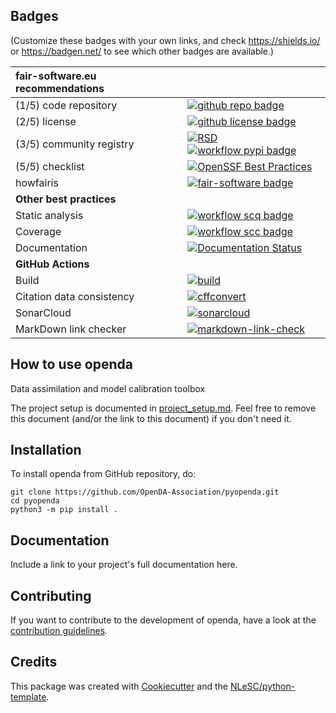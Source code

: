 ## Badges

(Customize these badges with your own links, and check https://shields.io/ or https://badgen.net/ to see which other badges are available.)

| fair-software.eu recommendations | |
| :-- | :--  |
| (1/5) code repository              | [![github repo badge](https://img.shields.io/badge/github-repo-000.svg?logo=github&labelColor=gray&color=blue)](https://github.com/OpenDA-Association/pyopenda) |
| (2/5) license                      | [![github license badge](https://img.shields.io/github/license/OpenDA-Association/pyopenda)](https://github.com/OpenDA-Association/pyopenda) |
| (3/5) community registry           | [![RSD](https://img.shields.io/badge/rsd-openda-00a3e3.svg)](https://www.research-software.nl/software/openda) [![workflow pypi badge](https://img.shields.io/pypi/v/openda.svg?colorB=blue)](https://pypi.python.org/project/openda/) |zz
| (5/5) checklist                    | [![OpenSSF Best Practices](https://bestpractices.coreinfrastructure.org/projects/6936/badge)](https://bestpractices.coreinfrastructure.org/projects/6936) |
| howfairis                          | [![fair-software badge](https://img.shields.io/badge/fair--software.eu-%E2%97%8F%20%20%E2%97%8F%20%20%E2%97%8F%20%20%E2%97%8F%20%20%E2%97%8B-yellow)](https://fair-software.eu) |
| **Other best practices**           | &nbsp; |
| Static analysis                    | [![workflow scq badge](https://sonarcloud.io/api/project_badges/measure?project=OpenDA-Association_pyopenda&metric=alert_status)](https://sonarcloud.io/dashboard?id=OpenDA-Association_pyopenda) |
| Coverage                           | [![workflow scc badge](https://sonarcloud.io/api/project_badges/measure?project=OpenDA-Association_pyopenda&metric=coverage)](https://sonarcloud.io/dashboard?id=OpenDA-Association_pyopenda) |
| Documentation                      | [![Documentation Status](https://readthedocs.org/projects/pyopenda/badge/?version=latest)](https://pyopenda.readthedocs.io/en/latest/?badge=latest) |
| **GitHub Actions**                 | &nbsp; |
| Build                              | [![build](https://github.com/OpenDA-Association/pyopenda/actions/workflows/build.yml/badge.svg)](https://github.com/OpenDA-Association/pyopenda/actions/workflows/build.yml) |
| Citation data consistency               | [![cffconvert](https://github.com/OpenDA-Association/pyopenda/actions/workflows/cffconvert.yml/badge.svg)](https://github.com/OpenDA-Association/pyopenda/actions/workflows/cffconvert.yml) |
| SonarCloud                         | [![sonarcloud](https://github.com/OpenDA-Association/pyopenda/actions/workflows/sonarcloud.yml/badge.svg)](https://github.com/OpenDA-Association/pyopenda/actions/workflows/sonarcloud.yml) |
| MarkDown link checker              | [![markdown-link-check](https://github.com/OpenDA-Association/pyopenda/actions/workflows/markdown-link-check.yml/badge.svg)](https://github.com/OpenDA-Association/pyopenda/actions/workflows/markdown-link-check.yml) |

## How to use openda

Data assimilation and model calibration toolbox

The project setup is documented in [project_setup.md](project_setup.md). Feel free to remove this document (and/or the link to this document) if you don't need it.

## Installation

To install openda from GitHub repository, do:

```console
git clone https://github.com/OpenDA-Association/pyopenda.git
cd pyopenda
python3 -m pip install .
```


## Documentation

Include a link to your project's full documentation here.

## Contributing

If you want to contribute to the development of openda,
have a look at the [contribution guidelines](CONTRIBUTING.md).

## Credits

This package was created with [Cookiecutter](https://github.com/audreyr/cookiecutter) and the [NLeSC/python-template](https://github.com/NLeSC/python-template).
